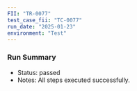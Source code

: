 ```yaml
---
FII: "TR-0077"
test_case_fii: "TC-0077"
run_date: "2025-01-23"
environment: "Test"
---
```


### Run Summary
- Status: passed
- Notes: All steps executed successfully.